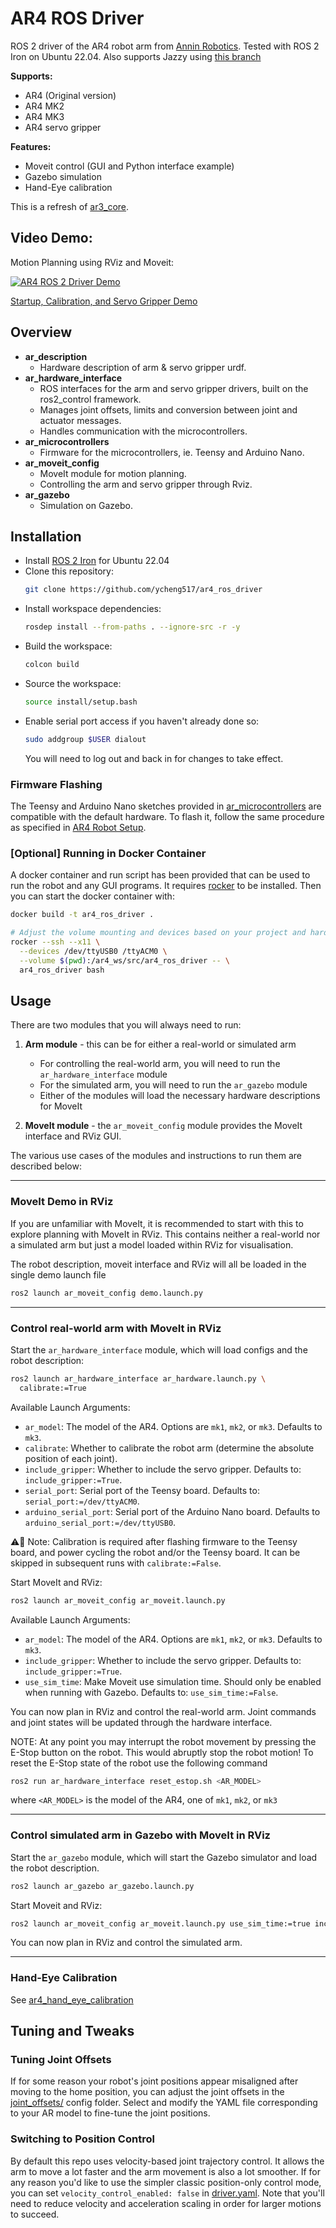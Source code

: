 # AR4 ROS Driver

ROS 2 driver of the AR4 robot arm from [Annin Robotics](https://www.anninrobotics.com).
Tested with ROS 2 Iron on Ubuntu 22.04. Also supports Jazzy using
[this branch](https://github.com/ycheng517/ar4_ros_driver/tree/feature/jazzy)

**Supports:**

- AR4 (Original version)
- AR4 MK2
- AR4 MK3
- AR4 servo gripper

**Features:**

- Moveit control (GUI and Python interface example)
- Gazebo simulation
- Hand-Eye calibration

This is a refresh of [ar3_core](https://github.com/ongdexter/ar3_core).

## Video Demo:

Motion Planning using RViz and Moveit:

[![AR4 ROS 2 Driver Demo](http://img.youtube.com/vi/XJCrfrW7jXE/0.jpg)](https://www.youtube.com/watch?v=XJCrfrW7jXE "AR4 ROS 2 Driver Demo")

[Startup, Calibration, and Servo Gripper Demo](https://youtu.be/PQtXFzqRtHM)

## Overview

- **ar_description**
  - Hardware description of arm & servo gripper urdf.
- **ar_hardware_interface**
  - ROS interfaces for the arm and servo gripper drivers, built on the ros2_control framework.
  - Manages joint offsets, limits and conversion between joint and actuator messages.
  - Handles communication with the microcontrollers.
- **ar_microcontrollers**
  - Firmware for the microcontrollers, ie. Teensy and Arduino Nano.
- **ar_moveit_config**
  - MoveIt module for motion planning.
  - Controlling the arm and servo gripper through Rviz.
- **ar_gazebo**
  - Simulation on Gazebo.

## Installation

- Install [ROS 2 Iron](https://docs.ros.org/en/iron/Installation.html) for Ubuntu 22.04
- Clone this repository:
  ```bash
  git clone https://github.com/ycheng517/ar4_ros_driver
  ```
- Install workspace dependencies:
  ```bash
  rosdep install --from-paths . --ignore-src -r -y
  ```
- Build the workspace:
  ```bash
  colcon build
  ```
- Source the workspace:
  ```bash
  source install/setup.bash
  ```
- Enable serial port access if you haven't already done so:
  ```bash
  sudo addgroup $USER dialout
  ```
  You will need to log out and back in for changes to take effect.

### Firmware Flashing

The Teensy and Arduino Nano sketches provided in [ar_microcontrollers](./ar_microcontrollers/)
are compatible with the default hardware. To flash it, follow the same
procedure as specified in [AR4 Robot Setup](https://www.youtube.com/watch?v=OL6lXu8VU4s).

### [Optional] Running in Docker Container

A docker container and run script has been provided that can be used to run the
robot and any GUI programs. It requires [rocker](https://github.com/osrf/rocker) to be installed. Then you can start the docker container with:

```bash
docker build -t ar4_ros_driver .

# Adjust the volume mounting and devices based on your project and hardware
rocker --ssh --x11 \
  --devices /dev/ttyUSB0 /ttyACM0 \
  --volume $(pwd):/ar4_ws/src/ar4_ros_driver -- \
  ar4_ros_driver bash
```

## Usage

There are two modules that you will always need to run:

1. **Arm module** - this can be for either a real-world or simulated arm

   - For controlling the real-world arm, you will need to run the `ar_hardware_interface` module
   - For the simulated arm, you will need to run the `ar_gazebo` module
   - Either of the modules will load the necessary hardware descriptions for MoveIt

2. **MoveIt module** - the `ar_moveit_config` module provides the MoveIt interface and RViz GUI.

The various use cases of the modules and instructions to run them are described below:

---

### MoveIt Demo in RViz

If you are unfamiliar with MoveIt, it is recommended to start with this to explore planning with MoveIt in RViz. This contains neither a real-world nor a simulated arm but just a model loaded within RViz for visualisation.

The robot description, moveit interface and RViz will all be loaded in the single demo launch file

```bash
ros2 launch ar_moveit_config demo.launch.py
```

---

### Control real-world arm with MoveIt in RViz

Start the `ar_hardware_interface` module, which will load configs and the robot description:

```bash
ros2 launch ar_hardware_interface ar_hardware.launch.py \
  calibrate:=True
```

Available Launch Arguments:

- `ar_model`: The model of the AR4. Options are `mk1`, `mk2`, or `mk3`. Defaults to `mk3`.
- `calibrate`: Whether to calibrate the robot arm (determine the absolute position
  of each joint).
- `include_gripper`: Whether to include the servo gripper. Defaults to: `include_gripper:=True`.
- `serial_port`: Serial port of the Teensy board. Defaults to: `serial_port:=/dev/ttyACM0`.
- `arduino_serial_port`: Serial port of the Arduino Nano board. Defaults to `arduino_serial_port:=/dev/ttyUSB0`.

⚠️📏 Note: Calibration is required after flashing firmware to the Teensy board, and
power cycling the robot and/or the Teensy board. It can be skipped in subsequent
runs with `calibrate:=False`.

Start MoveIt and RViz:

```bash
ros2 launch ar_moveit_config ar_moveit.launch.py
```

Available Launch Arguments:

- `ar_model`: The model of the AR4. Options are `mk1`, `mk2`, or `mk3`. Defaults to `mk3`.
- `include_gripper`: Whether to include the servo gripper. Defaults to:
  `include_gripper:=True`.
- `use_sim_time`: Make Moveit use simulation time. Should only be enabled when
  running with Gazebo. Defaults to: `use_sim_time:=False`.

You can now plan in RViz and control the real-world arm. Joint commands and joint states will be updated through the hardware interface.

NOTE: At any point you may interrupt the robot movement by pressing the E-Stop button
on the robot. This would abruptly stop the robot motion! To reset the E-Stop state of
the robot use the following command

```bash
ros2 run ar_hardware_interface reset_estop.sh <AR_MODEL>
```

where `<AR_MODEL>` is the model of the AR4, one of `mk1`, `mk2`, or `mk3`

---

### Control simulated arm in Gazebo with MoveIt in RViz

Start the `ar_gazebo` module, which will start the Gazebo simulator and load the robot description.

```bash
ros2 launch ar_gazebo ar_gazebo.launch.py
```

Start Moveit and RViz:

```bash
ros2 launch ar_moveit_config ar_moveit.launch.py use_sim_time:=true include_gripper:=True
```

You can now plan in RViz and control the simulated arm.

---

### Hand-Eye Calibration

See [ar4_hand_eye_calibration](https://github.com/ycheng517/ar4_hand_eye_calibration)

## Tuning and Tweaks

### Tuning Joint Offsets

If for some reason your robot's joint positions appear misaligned after moving
to the home position, you can adjust the joint offsets in the
[joint_offsets/](./ar_hardware_interface/config/joint_offsets/) config folder.
Select and modify the YAML file corresponding to your AR model to fine-tune the joint positions.

### Switching to Position Control

By default this repo uses velocity-based joint trajectory control. It allows the arm to move a lot faster and the arm movement is also a lot smoother. If for any
reason you'd like to use the simpler classic position-only control mode, you can
set `velocity_control_enabled: false` in [driver.yaml](./ar_hardware_interface/config/driver.yaml). Note that you'll need to reduce velocity and acceleration scaling in order for larger motions to succeed.
